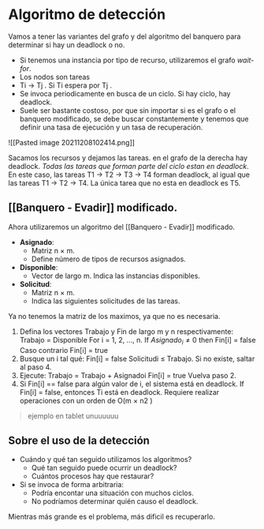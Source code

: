 # Algoritmo de detección

Vamos a tener las variantes del grafo y del algoritmo del banquero para determinar si hay un deadlock o no.

- Si tenemos una instancia por tipo de recurso, utilizaremos el grafo _wait-for_.
- Los nodos son tareas
- Ti → Tj . Si Ti espera por Tj .
- Se invoca periodicamente en busca de un  ciclo. Si hay ciclo, hay deadlock.
- Suele ser bastante costoso, por que sin importar si es el grafo o el banquero modificado, se debe buscar constantemente y tenemos que definir una tasa de ejecución y un tasa de recuperación.

![[Pasted image 20211208102414.png]]

Sacamos los recursos y dejamos las tareas. en el grafo de la derecha hay deadlock. _Todas las tareas que forman parte del ciclo estan en deadlock_. En este caso, las tareas T1 -> T2 -> T3 -> T4 forman deadlock, al igual que las tareas T1 -> T2 -> T4. La única tarea que no esta en deadlock es T5.

## [[Banquero - Evadir]] modificado.
Ahora utilizaremos un algoritmo del [[Banquero - Evadir]] modificado.

- **Asignado**:
	- Matriz n × m.
	- Define número de tipos de recursos asignados.
- **Disponible**:
	- Vector de largo m. Indica las instancias disponibles.
- **Solicitud**:
	- Matriz n × m.
	- Indica las siguientes solicitudes de las tareas.

Ya no tenemos la matriz de los maximos, ya que no es necesaria.

1. Defina los vectores Trabajo y Fin de largo m y n respectivamente:
Trabajo = Disponible
For i = 1, 2, ..., n. If $Asignado_i \neq 0$ then Fin[i] = false
Caso contrario Fin[i] = true
2. Busque un i tal qué:
Fin[i] = false
Solicitudi ≤ Trabajo.
Si no existe, saltar al paso 4.
3. Ejecute:
Trabajo = Trabajo + Asignadoi
Fin[i] = true
Vuelva paso 2.
4. Si Fin[i] == false para algún valor de i, el sistema está en deadlock.
If Fin[i] = false, entonces Ti está en deadlock.
Requiere realizar operaciones con un orden de O(m × n2 )

> ejemplo en tablet unuuuuuu

## Sobre el uso de la detección

- Cuándo y qué tan seguido utilizamos los algoritmos?
	- Qué tan seguido puede ocurrir un deadlock?
	- Cuántos procesos hay que restaurar?
- Si se invoca de forma arbitraria:
	- Podrı́a encontar una situación con muchos ciclos.
	- No podrı́amos determinar quién causo el deadlock.

Mientras más grande es el problema, más dificil es recuperarlo.
